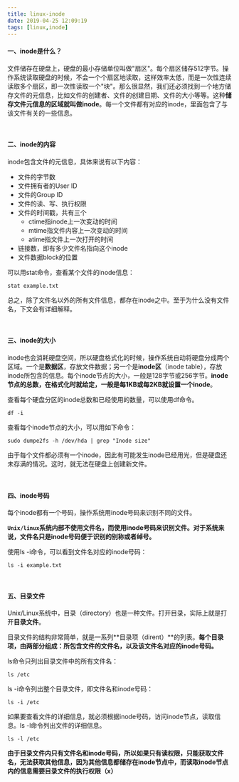 ```yaml
---
title: linux-inode
date: 2019-04-25 12:09:19
tags: [linux,inode]
---
```


#### 一、inode是什么？

文件储存在硬盘上，硬盘的最小存储单位叫做"扇区"。每个扇区储存512字节。操作系统读取硬盘的时候，不会一个个扇区地读取，这样效率太低，而是一次性连续读取多个扇区，即一次性读取一个"块"。那么很显然，我们还必须找到一个地方储存文件的元信息，比如文件的创建者、文件的创建日期、文件的大小等等。这种**储存文件元信息的区域就叫做inode**。每一个文件都有对应的inode，里面包含了与该文件有关的一些信息。

<br/>



#### 二、inode的内容

inode包含文件的元信息，具体来说有以下内容：

* 文件的字节数
* 文件拥有者的User ID
* 文件的Group ID
* 文件的读、写、执行权限
* 文件的时间戳，共有三个
  * ctime指inode上一次变动的时间
  * mtime指文件内容上一次变动的时间
  * atime指文件上一次打开的时间
* 链接数，即有多少文件名指向这个inode
* 文件数据block的位置

可以用stat命令，查看某个文件的inode信息：

```
stat example.txt
```

总之，除了文件名以外的所有文件信息，都存在inode之中。至于为什么没有文件名，下文会有详细解释。

<!--more-->

<br/>



#### 三、inode的大小

inode也会消耗硬盘空间，所以硬盘格式化的时候，操作系统自动将硬盘分成两个区域。一个是**数据区**，存放文件数据；另一个是**inode区**（inode table），存放inode所包含的信息。每个inode节点的大小，一般是128字节或256字节。**inode节点的总数，在格式化时就给定，一般是每1KB或每2KB就设置一个inode**。

查看每个硬盘分区的inode总数和已经使用的数量，可以使用df命令。

```
df -i
```

查看每个inode节点的大小，可以用如下命令：

```
sudo dumpe2fs -h /dev/hda | grep "Inode size"
```

由于每个文件都必须有一个inode，因此有可能发生inode已经用光，但是硬盘还未存满的情况。这时，就无法在硬盘上创建新文件。

<br/>



#### 四、inode号码

每个inode都有一个号码，操作系统用inode号码来识别不同的文件。

**`Unix/linux`系统内部不使用文件名，而使用inode号码来识别文件。对于系统来说，文件名只是inode号码便于识别的别称或者绰号。**

使用ls -i命令，可以看到文件名对应的inode号码：

```
ls -i example.txt
```

<br/>



#### 五、目录文件

Unix/Linux系统中，目录（directory）也是一种文件。打开目录，实际上就是打开**目录文件**。

目录文件的结构非常简单，就是一系列**目录项（dirent）**的列表。**每个目录项，由两部分组成：所包含文件的文件名，以及该文件名对应的inode号码。**

ls命令只列出目录文件中的所有文件名：

```
ls /etc
```

ls -i命令列出整个目录文件，即文件名和inode号码：

```
ls -i /etc
```

如果要查看文件的详细信息，就必须根据inode号码，访问inode节点，读取信息。ls -l命令列出文件的详细信息。

```
ls -l /etc
```

**由于目录文件内只有文件名和inode号码，所以如果只有读权限，只能获取文件名，无法获取其他信息，因为其他信息都储存在inode节点中，而读取inode节点内的信息需要目录文件的执行权限（x）**

<br/>